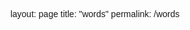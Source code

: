 layout: page
title: "words"
permalink: /words

<!DOCTYPE html>
<html>
<head>
    <title>Google Search Links - Groups</title>
    <style>
        body {
            display: flex;
            flex-direction: column;
            align-items: center;
            text-align: center;
            font-family: Arial, sans-serif;
        }
        h1 {
            margin-bottom: 20px;
        }
        h2 {
            margin-top: 40px;
        }
        ul {
            padding: 0;
        }
        li {
            margin-bottom: 10px;
            font-size: 18px;
            list-style-type: none;
        }
        a {
            color: #007bff;
            text-decoration: none;
        }
    </style>
</head>
<body>

<div id="content"></div>

<script>
    function createGroup(groupNumber, words) {
        var content = document.getElementById('content');
        var groupDiv = document.createElement('div');
        groupDiv.innerHTML = '<h2>------------------------------------ Group ' + groupNumber + ' ------------------------------------</h2><ul>';
        
        for (var i = 0; i < words.length; i++) {
            var word = words[i];
            var googleSearchLink = 'https://www.google.com/search?q=' + word;
            var someLink = 'https://mnemonicdictionary.com/?word=' + word;
            groupDiv.innerHTML += '<li><a href="' + googleSearchLink + '">' + word + '</a> &nbsp; <a href="' + someLink + '">' + word + '</a></li>';
        }
        
        groupDiv.innerHTML += '</ul>';
        content.appendChild(groupDiv);
    }

    // Define the list of groups and their corresponding words
    var groups = [
        [
            "abound", "amorphous", "austere", "belie", "capricious", "cerebral", "congenial", "conspicuous", "cursory", "daunting",
            "deify", "didactic", "disseminate", "feasible", "flout", "homogeneous", "humdrum", "insipid", "loquacious", "misanthropic",
            "misnomer", "negligent", "obsequious", "placate", "proclivity", "puerile", "quixotic", "spendthrift", "taciturn", "wary"
        ],
        [
            "adulterate", "advocate", "aggrandize", "alacrity", "ambivalent", "ameliorate", "amenable", "anachronistic", "audacious", "avaricious",
            "banal", "benign", "brazen", "calumny", "candid", "castigate", "caustic", "construe", "contrite", "convoluted",
            "covet", "craven", "decorum", "deft", "demur", "derivative", "desiccate", "diatribe", "incredulous", "ingenuous"
        ],
        [
            "abate", "abjure", "anomalous", "antipathy", "arcane", "arduous", "artless", "ascetic", "assuage", "betray",
            "bucolic", "burgeon", "cacophonous", "canonize", "censure", "chicanery", "coalesce", "cogent", "compelling", "contend",
            "copious", "cosmopolitan", "deference", "desultory", "diffident", "dilatory", "equivocate", "polarize", "prodigal", "verbose"
        ],
        [
            "abstain", "approbation", "cherish", "corroborate", "disparate", "emulate", "enervate", "ephemeral", "fervid", "garrulous",
            "incendiary", "inimical", "intimate", "invigorate", "mitigate", "obsolete", "opaque", "paradigmatic", "pedantic", "placid",
            "polemical", "precipitate", "profundity", "prophetic", "prudent", "punctilious", "recondite", "scrupulous", "tranquil", "vacillate"
        ],
        [
            "aloof", "clangor", "conventional", "debunk", "diminutive", "discernible", "enigmatic", "estranged", "extravagant", "fanciful",
            "frivolous", "heterogeneous", "imperious", "impertinent", "invasive", "irresolute", "laudable", "lax", "marginalize", "panache",
            "plodding", "prosaic", "remedial", "restive", "sporadic", "stigmatize", "undermine", "utterly", "weary", "zealous"
        ],


        // 6
        [
            "admonish", "aesthetic", "affectation", "alleviate", "analogous", "bolster", "chauvinistic", "connoisseur", "dissemble",
            "dogged", "dupe", "empirical", "engender", "entitled", "pertinacious", "presumptuous", "probity", "proliferate",
            "specious", "spurious", "subjective", "subvert", "timorous", "tortuous", "tractable", "transient", "ubiquitous",
            "underscore", "venal", "venerate"
        ],
        [
            "appease", "arbitrary", "archaic", "clamorous", "dearth", "explicable", "hyperbole", "immutable", "indefatigable",
            "indolent", "insular", "intransigent", "intrepid", "irreverent", "loathe", "malign", "malleable", "neophyte",
            "plastic", "platitude", "prescient", "pristine", "reproach", "robust", "salubrious", "sanction", "sedulous",
            "soporific", "stern", "tendentious"
        ],
        [
            "accentuate", "conjectural", "convivial", "decadent", "egregious", "evanescent", "flamboyant", "forestall", "gainsay",
            "galvanize", "indiscriminate", "innocuous", "momentary", "mundane", "nettlesome", "nullify", "obviate", "omnipresent",
            "oust", "palpable", "perfidy", "profuse", "pugnacious", "sagacious", "sanguine", "scant", "skullduggery", "trivial",
            "utilitarian", "vapid"
        ],
        [
            "boorish", "brook", "circumspect", "comity", "commensurate", "cordial", "deleterious", "dichotomy", "edify", "elicit",
            "erudite", "fecund", "feeble", "felicitous", "forbear", "haphazard", "hodgepodge", "impede", "impetuous", "irascible",
            "mercenary", "meticulous", "mordant", "outstrip", "precarious", "quirky", "repudiate", "tact", "trifling", "turbulent"
        ],
        [
            "acumen", "antithesis", "ascribe", "befuddled", "eschew", "esoteric", "evasive", "exculpate", "expedite", "fastidious",
            "feign", "furtive", "hamper", "indispensable", "lament", "myopic", "nonchalant", "partial", "pensive", "portend",
            "provincial", "rudimentary", "salutary", "sever", "slight", "somnolent", "stoic", "supersede", "tout", "wane"
        ],


        // 11
        [
            "abhor", "boisterous", "chivalrous", "churlish", "clandestine", "complacent", "cumbersome", "debilitating", "deliberate",
            "droll", "eccentric", "fractious", "limpid", "mawkish", "obeisance", "ostentatious", "panacea", "perfunctory", "perilous",
            "pervasive", "preclude", "predilection", "rapacious", "relish", "satirical", "sham", "skirt", "sluggish", "spartan", "truculent"
        ],
        [
            "acrimonious", "belligerent", "beneficent", "canny", "cavalier", "distressed", "dwindling", "eclipse", "encyclopedic",
            "exacerbate", "exasperated", "fungible", "hackneyed", "incongruous", "interchangeable", "laconic", "lucrative",
            "magisterial", "onerous", "opprobrium", "parsimonious", "peripheral", "provocative", "renounce", "tempestuous",
            "tenable", "transgression", "urbane", "verisimilitude", "vitiate"
        ],
        [
            "affinity", "altruistic", "baroque", "byzantine", "compromise", "conciliatory", "countenance", "covert", "credible",
            "diffuse", "documentary", "exhaustive", "exhilarating", "extraneous", "fervor", "futile", "illusory", "invidious",
            "lethargic", "metaphorical", "mimic", "numinous", "obscure", "overt", "pellucid", "perpetuate", "rational",
            "scathing", "subtle", "superficial"
        ],
        [
            "acquiesce", "adroit", "amend", "animus", "apologist", "astringent", "collaborate", "competent", "correlate",
            "deride", "dictate", "discreet", "divorced", "elitist", "exacting", "flummoxed", "fruitful", "inborn", "polymath",
            "reticent", "stringent", "subservient", "surreptitious", "tantalizing", "tantamount", "torpor", "trenchant", "umbrage",
            "versatile", "wayward"
        ],
        [
            "alienate", "apathy", "apropos", "apt", "cloak", "consensus", "distort", "divergent", "elated", "enchant",
            "entrenched", "exotic", "exploitative", "foreseeable", "forsake", "gratify", "heed", "judicious", "lucid",
            "pertinent", "propriety", "scintillating", "sensational", "sophisticated", "strife", "understated", "unscrupulous",
            "veracity", "virulent", "volatile"
        ],

        // 16
        [
            "antedate", "banish", "bridle", "comply", "crestfallen", "curtail", "elucidate", "evade", "feckless", "fester",
            "iconoclastic", "immure", "improvise", "inhibit", "inscrutable", "lionize", "monotonous", "peculiar", "premeditate",
            "profligate", "reconcile", "refine", "relinquish", "ruminate", "skittish", "superfluous", "synoptic", "thorough",
            "visionary", "vociferous"
        ],
        [
            "acclaim", "ascertain", "assertive", "bogus", "cataclysmic", "circumscribe", "complementary", "contentious",
            "disingenuous", "divulge", "dogmatic", "fallacious", "foolhardy", "hinder", "impair", "impugn", "incessant",
            "inclined", "inveterate", "miserly", "patent", "petulant", "pithy", "pliant", "sanctimonious", "sound", "tarnish",
            "tepid", "upbraid", "vexation"
        ],
        [
            "abet", "accessible", "acquisitive", "amalgamate", "attenuate", "augment", "aversion", "blithe", "contempt",
            "dawdle", "deflect", "discount", "dissident", "efficacious", "equitable", "erratic", "industrious", "inform",
            "irksome", "manacle", "modest", "noxious", "pernicious", "predicament", "proficient", "prolix", "scorn",
            "subordinate", "unseemly", "veritable"
        ],
        [
            "acolyte", "anoint", "base", "coercion", "coin", "cunning", "discomfit", "dissent", "distill", "dubious",
            "ebullient", "facetious", "fallible", "florid", "gawky", "inveigle", "jettison", "mendacity", "munificent",
            "naive", "noble", "parochial", "pedestrian", "prevaricate", "prime", "radical", "recrudescent", "temporal",
            "transitory", "viable"
        ],
        [
            "abreast", "confound", "digression", "discrepancy", "duplicitous", "expedient", "fabricate", "glum", "harbinger",
            "intrinsic", "largesse", "libertine", "malfeasance", "manifest", "minute", "modish", "nascent", "perennial", "pious",
            "providential", "prowess", "schism", "slander", "stalwart", "supplicate", "terse", "tirade", "universal", "vanquish", "woeful"
        ],

        // 21
        [
            "abject", "amicable", "animosity", "aver", "barrage", "cathartic", "decipher", "delusion", "dispense", "eloquent",
            "enthrall", "eradicate", "fledgling", "fortitude", "fortuitous", "goad", "imminent", "incontrovertible", "itinerant",
            "magnanimous", "meritorious", "mutiny", "paradoxical", "perseverance", "render", "repertoire", "resilient", "resolute",
            "supple", "valor"
        ],
        [
            "arresting", "chastise", "cumbersome", "economy", "elementary", "embellish", "euphoric", "exonerate", "extrapolate",
            "falter", "fervent", "foment", "gaffe", "heterodox", "histrionic", "implicit", "inviolate", "liability", "obstinate",
            "painstaking", "phlegmatic", "prodigious", "propensity", "qualm", "renege", "stinting", "temper", "tentative", 
            "unprecedented", "vivacious"
        ],
        [
            "allusive", "astute", "commence", "convalescent", "curb", "decry", "duress", "evoke", "fawn", "fret", "glib", 
            "headstrong", "intermittent", "ire", "languid", "lull", "mettlesome", "mollify", "neutralize", "nonplussed", 
            "precipitous", "pretentious", "profound", "propagate", "recourse", "refute", "regress", "repercussion", 
            "replenish", "vigilant"
        ],
        [
            "assail", "benevolent", "berate", "buoyant", "buttress", "condone", "contravene", "denounce", "despotic", 
            "deviate", "disinterested", "escalate", "exorcise", "finicky", "foil", "intertwined", "inundate", "ironclad", 
            "jeopardize", "mercurial", "oblivious", "perpetrate", "plaintive", "poignant", "quiescent", "reiterate", 
            "subside", "subsume", "surmount", "tangential"
        ],
        [
            "adept", "adverse", "appropriate", "archetype", "articulate", "auspicious", "bereft", "captious", "conclusive",
            "conspire", "delineate", "disentangle", "exhort", "frailty", "grievance", "harangue", "ploy", "poise", "pomposity",
            "proxy", "relent", "rhetoric", "rigor", "sparse", "steadfast", "suspect", "tedious", "vitality", "whimsical", "yield"
        ],

        // 26
        [
            "apprehension", "ardent", "axiomatic", "cease", "conducive", "corporeal", "doctrinaire", "eclectic", "equanimity",
            "exorbitant", "fickle", "figurative", "flustered", "gullible", "idiosyncratic", "incidental", "ingrained", "insolent",
            "lampoon", "lavish", "lugubrious", "macabre", "morose", "officious", "ramification", "serene", "supplant", "tacit",
            "transcend", "treatise"
        ],
        [
            "antagonize", "barren", "bombastic", "cajole", "chary", "curmudgeon", "dirge", "estimable", "euphemism",
            "excoriate", "exigent", "haughty", "heady", "imperturbable", "implacable", "lambaste", "miscreant",
            "peccadillo", "philistine", "relegate", "repugnant", "sentimental", "squander", "swindle", "tangible",
            "turpitude", "unalloyed", "undercut", "wheedle", "xenophobic"
        ],
        [
            "abeyance", "abstract", "affront", "agitate", "august", "burnish", "coy", "deprecate", "disdain",
            "disperse", "distend", "endemic", "enmity", "gauche", "hysterical", "impudent", "inchoate", "penchant",
            "quandary", "quarantine", "quash", "quibble", "ravage", "recant", "redoubtable", "retiring", "shrill",
            "sophistry", "substantiate", "wily"
        ],
        [
            "abscond", "apogee", "aspersion", "bawdy", "chagrin", "collude", "commiserate", "conflagration",
            "contretemps", "conviction", "croon", "depose", "detente", "dowdy", "echelon", "ennui", "expatiate",
            "fraught", "fulcrum", "imbroglio", "jocund", "languish", "nadir", "nimble", "ominous", "outlandish",
            "propitious", "prurient", "sadistic", "zenith"
        ],
        [
            "aberrant", "abide", "bravado", "callow", "capitulate", "cogitate", "deportment", "extemporize",
            "factious", "fallow", "feint", "flagrant", "gratuitous", "grovel", "indecorous", "intrigue", "nominal",
            "obdurate", "obstreperous", "odious", "plucky", "precocious", "remuneration", "slovenly", "soliloquy",
            "spurn", "stolid", "temerity", "tenuous", "verve"
        ],

        // 31
        [
            "abrogate", "aghast", "apprise", "beguile", "boon", "callous", "coddle", "crescendo",
            "extenuating", "frenetic", "fringe", "hapless", "immaculate", "obfuscate", "ossify", "pastiche",
            "perspicacious", "ponderous", "recluse", "retaliate", "rhapsody", "serendipitous", "shirk", "sinecure",
            "sinuous", "sordid", "stanch", "surfeit", "ulterior", "voluble"
        ],
        [
            "abstruse", "auxiliary", "caricature", "depravity", "dilettante", "effrontery", "encroach", "endow",
            "entreat", "gregarious", "indictment", "indignant", "ineluctable", "inquisitive", "latitude", "levity",
            "malevolent", "mediate", "occlude", "pacify", "paragon", "patronize", "penurious", "piquant", "rampant",
            "remote", "reprobate", "turbid", "turgid", "vacuous"
        ]
    ];

    // Loop through the groups and create the content
    for (var i = 0; i < groups.length; i++) {
        var groupNumber = i + 1;
        var words = groups[i];
        createGroup(groupNumber, words);
    }
</script>

</body>
</html>
